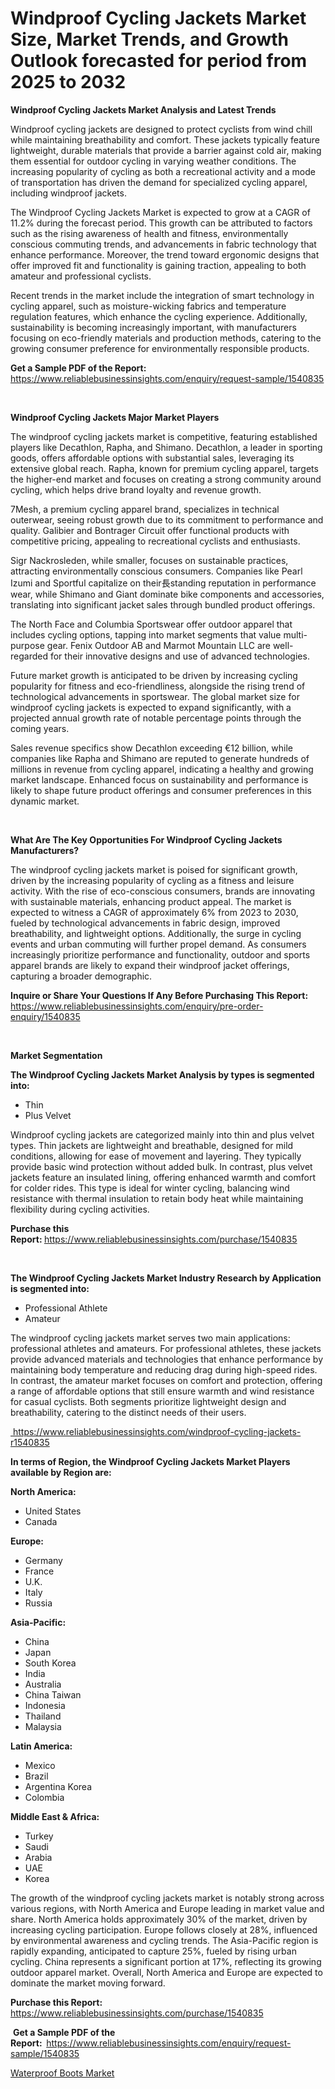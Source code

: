 <p><h1>Windproof Cycling Jackets Market Size, Market Trends, and Growth Outlook forecasted for period from 2025 to 2032</h1></p><p><strong>Windproof Cycling Jackets Market Analysis and Latest Trends</strong></p>
<p><p>Windproof cycling jackets are designed to protect cyclists from wind chill while maintaining breathability and comfort. These jackets typically feature lightweight, durable materials that provide a barrier against cold air, making them essential for outdoor cycling in varying weather conditions. The increasing popularity of cycling as both a recreational activity and a mode of transportation has driven the demand for specialized cycling apparel, including windproof jackets.</p><p>The Windproof Cycling Jackets Market is expected to grow at a CAGR of 11.2% during the forecast period. This growth can be attributed to factors such as the rising awareness of health and fitness, environmentally conscious commuting trends, and advancements in fabric technology that enhance performance. Moreover, the trend toward ergonomic designs that offer improved fit and functionality is gaining traction, appealing to both amateur and professional cyclists.</p><p>Recent trends in the market include the integration of smart technology in cycling apparel, such as moisture-wicking fabrics and temperature regulation features, which enhance the cycling experience. Additionally, sustainability is becoming increasingly important, with manufacturers focusing on eco-friendly materials and production methods, catering to the growing consumer preference for environmentally responsible products.</p></p>
<p><strong>Get a Sample PDF of the Report:&nbsp;</strong> <a href="https://www.reliablebusinessinsights.com/enquiry/request-sample/1540835?utm_campaign=2380&utm_medium=2&utm_source=Github&utm_content=ia&utm_term=08022025&utm_id=windproof-cycling-jackets">https://www.reliablebusinessinsights.com/enquiry/request-sample/1540835</a></p>
<p>&nbsp;</p>
<p><strong>Windproof Cycling Jackets Major Market Players</strong></p>
<p><p>The windproof cycling jackets market is competitive, featuring established players like Decathlon, Rapha, and Shimano. Decathlon, a leader in sporting goods, offers affordable options with substantial sales, leveraging its extensive global reach. Rapha, known for premium cycling apparel, targets the higher-end market and focuses on creating a strong community around cycling, which helps drive brand loyalty and revenue growth.</p><p>7Mesh, a premium cycling apparel brand, specializes in technical outerwear, seeing robust growth due to its commitment to performance and quality. Galibier and Bontrager Circuit offer functional products with competitive pricing, appealing to recreational cyclists and enthusiasts.</p><p>Sigr Nackrosleden, while smaller, focuses on sustainable practices, attracting environmentally conscious consumers. Companies like Pearl Izumi and Sportful capitalize on their長standing reputation in performance wear, while Shimano and Giant dominate bike components and accessories, translating into significant jacket sales through bundled product offerings.</p><p>The North Face and Columbia Sportswear offer outdoor apparel that includes cycling options, tapping into market segments that value multi-purpose gear. Fenix Outdoor AB and Marmot Mountain LLC are well-regarded for their innovative designs and use of advanced technologies.</p><p>Future market growth is anticipated to be driven by increasing cycling popularity for fitness and eco-friendliness, alongside the rising trend of technological advancements in sportswear. The global market size for windproof cycling jackets is expected to expand significantly, with a projected annual growth rate of notable percentage points through the coming years.</p><p>Sales revenue specifics show Decathlon exceeding €12 billion, while companies like Rapha and Shimano are reputed to generate hundreds of millions in revenue from cycling apparel, indicating a healthy and growing market landscape. Enhanced focus on sustainability and performance is likely to shape future product offerings and consumer preferences in this dynamic market.</p></p>
<p>&nbsp;</p>
<p><strong>What Are The Key Opportunities For Windproof Cycling Jackets Manufacturers?</strong></p>
<p><p>The windproof cycling jackets market is poised for significant growth, driven by the increasing popularity of cycling as a fitness and leisure activity. With the rise of eco-conscious consumers, brands are innovating with sustainable materials, enhancing product appeal. The market is expected to witness a CAGR of approximately 6% from 2023 to 2030, fueled by technological advancements in fabric design, improved breathability, and lightweight options. Additionally, the surge in cycling events and urban commuting will further propel demand. As consumers increasingly prioritize performance and functionality, outdoor and sports apparel brands are likely to expand their windproof jacket offerings, capturing a broader demographic.</p></p>
<p><strong>Inquire or Share Your Questions If Any Before Purchasing This Report:</strong> <a href="https://www.reliablebusinessinsights.com/enquiry/pre-order-enquiry/1540835?utm_campaign=2380&utm_medium=2&utm_source=Github&utm_content=ia&utm_term=08022025&utm_id=windproof-cycling-jackets">https://www.reliablebusinessinsights.com/enquiry/pre-order-enquiry/1540835</a></p>
<p>&nbsp;</p>
<p><strong>Market Segmentation</strong></p>
<p><strong>The Windproof Cycling Jackets Market Analysis by types is segmented into:</strong></p>
<p><ul><li>Thin</li><li>Plus Velvet</li></ul></p>
<p><p>Windproof cycling jackets are categorized mainly into thin and plus velvet types. Thin jackets are lightweight and breathable, designed for mild conditions, allowing for ease of movement and layering. They typically provide basic wind protection without added bulk. In contrast, plus velvet jackets feature an insulated lining, offering enhanced warmth and comfort for colder rides. This type is ideal for winter cycling, balancing wind resistance with thermal insulation to retain body heat while maintaining flexibility during cycling activities.</p></p>
<p><strong>Purchase this Report:&nbsp;</strong><a href="https://www.reliablebusinessinsights.com/purchase/1540835?utm_campaign=2380&utm_medium=2&utm_source=Github&utm_content=ia&utm_term=08022025&utm_id=windproof-cycling-jackets">https://www.reliablebusinessinsights.com/purchase/1540835</a></p>
<p>&nbsp;</p>
<p><strong>The Windproof Cycling Jackets Market Industry Research by Application is segmented into:</strong></p>
<p><ul><li>Professional Athlete</li><li>Amateur</li></ul></p>
<p><p>The windproof cycling jackets market serves two main applications: professional athletes and amateurs. For professional athletes, these jackets provide advanced materials and technologies that enhance performance by maintaining body temperature and reducing drag during high-speed rides. In contrast, the amateur market focuses on comfort and protection, offering a range of affordable options that still ensure warmth and wind resistance for casual cyclists. Both segments prioritize lightweight design and breathability, catering to the distinct needs of their users.</p></p>
<p><a href="https://www.reliablebusinessinsights.com/windproof-cycling-jackets-r1540835?utm_campaign=2380&utm_medium=2&utm_source=Github&utm_content=ia&utm_term=08022025&utm_id=windproof-cycling-jackets">&nbsp;https://www.reliablebusinessinsights.com/windproof-cycling-jackets-r1540835</a></p>
<p><strong>In terms of Region, the Windproof Cycling Jackets Market Players available by Region are:</strong></p>
<p>
    <p> <strong> North America: </strong>
        <ul>
            <li>United States</li>
            <li>Canada</li>
        </ul>
        </p> 
    <p> <strong> Europe: </strong>
        <ul>
            <li>Germany</li>
            <li>France</li>
            <li>U.K.</li>
            <li>Italy</li>
            <li>Russia</li>
        </ul>
        </p> 
    <p> <strong> Asia-Pacific: </strong>
        <ul>
            <li>China</li>
            <li>Japan</li>
            <li>South Korea</li>
            <li>India</li>
            <li>Australia</li>
            <li>China Taiwan</li>
            <li>Indonesia</li>
            <li>Thailand</li>
            <li>Malaysia</li>
        </ul>
        </p> 
    <p> <strong> Latin America: </strong>
        <ul>
            <li>Mexico</li>
            <li>Brazil</li>
            <li>Argentina Korea</li>
            <li>Colombia</li>
        </ul>
        </p> 
    <p> <strong> Middle East & Africa: </strong>
        <ul>
            <li>Turkey</li>
            <li>Saudi</li>
            <li>Arabia</li>
            <li>UAE</li>
            <li>Korea</li>
        </ul>
    </p>
    </p>
<p><p>The growth of the windproof cycling jackets market is notably strong across various regions, with North America and Europe leading in market value and share. North America holds approximately 30% of the market, driven by increasing cycling participation. Europe follows closely at 28%, influenced by environmental awareness and cycling trends. The Asia-Pacific region is rapidly expanding, anticipated to capture 25%, fueled by rising urban cycling. China represents a significant portion at 17%, reflecting its growing outdoor apparel market. Overall, North America and Europe are expected to dominate the market moving forward.</p></p>
<p><strong>Purchase this Report: </strong><a href="https://www.reliablebusinessinsights.com/purchase/1540835?utm_campaign=2380&utm_medium=2&utm_source=Github&utm_content=ia&utm_term=08022025&utm_id=windproof-cycling-jackets">https://www.reliablebusinessinsights.com/purchase/1540835</a></p>
<p>&nbsp;<strong>Get a Sample PDF of the Report:&nbsp;&nbsp;</strong><a href="https://www.reliablebusinessinsights.com/enquiry/request-sample/1540835?utm_campaign=2380&utm_medium=2&utm_source=Github&utm_content=ia&utm_term=08022025&utm_id=windproof-cycling-jackets">https://www.reliablebusinessinsights.com/enquiry/request-sample/1540835</a></p>
<p><strong></strong></p>
<p><p><a href="https://github.com/dolorespeddico90/Market-Research-Report-List-1/blob/main/waterproof-boots-market.md?utm_campaign=2380&utm_medium=2&utm_source=Github&utm_content=ia&utm_term=08022025&utm_id=windproof-cycling-jackets">Waterproof Boots Market</a></p></p>